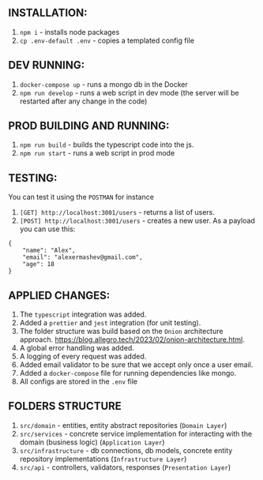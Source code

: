 INSTALLATION:
-------------

1. `npm i` - installs node packages
2. `cp .env-default .env` - copies a templated config file


DEV RUNNING:
------------

1. `docker-compose up` - runs a mongo db in the Docker
2. `npm run develop` - runs a web script in dev mode (the server will be restarted after any change in the code)


PROD BUILDING AND RUNNING:
--------------------------

1. `npm run build` - builds the typescript code into the js.
2. `npm run start` - runs a web script in prod mode 

TESTING:
--------

You can test it using the `POSTMAN` for instance

1. `[GET] http://localhost:3001/users` - returns a list of users.
2. `[POST] http://localhost:3001/users` - creates a new user. As a payload you can use this: 

```
{
    "name": "Alex",
    "email": "alexermashev@gmail.com",
    "age": 18
}
```

APPLIED CHANGES:
----------------

1. The `typescript` integration was added.
2. Added a `prettier` and `jest` integration (for unit testing).
3. The folder structure was build based on the `Onion` architecture approach. https://blog.allegro.tech/2023/02/onion-architecture.html.
4. A global error handling was added.
6. A logging of every request was added.
5. Added email validator to be sure that we accept only once a user email.
6. Added a `docker-compose` file for running dependencies like mongo.
7. All configs are stored in the `.env` file

FOLDERS STRUCTURE
-----------------


1. `src/domain` - entities,  entity abstract repositories (`Domain Layer`)
2. `src/services` - concrete service implementation for interacting with the domain (business logic) (`Application Layer`)
3. `src/infrastructure` - db connections, db models, concrete entity repository implementations (`Infrastructure Layer`)
4. `src/api` - controllers, validators, responses (`Presentation Layer`)
